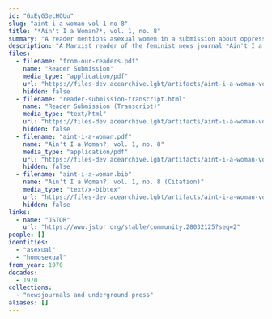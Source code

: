 ```yaml
---
id: "GxEyG3ecHOUu"
slug: "aint-i-a-woman-vol-1-no-8"
title: "*Ain't I a Woman?*, vol. 1, no. 8"
summary: "A reader mentions asexual women in a submission about oppression in queer relationships"
description: "A Marxist reader of the feminist news journal *Ain't I a Woman?* mentions asexual women in a submission about oppression in queer relationships"
files:
  - filename: "from-our-readers.pdf"
    name: "Reader Submission"
    media_type: "application/pdf"
    url: "https://files-dev.acearchive.lgbt/artifacts/aint-i-a-woman-vol-1-no-8/from-our-readers.pdf"
    hidden: false
  - filename: "reader-submission-transcript.html"
    name: "Reader Submission (Transcript)"
    media_type: "text/html"
    url: "https://files-dev.acearchive.lgbt/artifacts/aint-i-a-woman-vol-1-no-8/reader-submission-transcript.html"
    hidden: false
  - filename: "aint-i-a-woman.pdf"
    name: "Ain't I a Woman?, vol. 1, no. 8"
    media_type: "application/pdf"
    url: "https://files-dev.acearchive.lgbt/artifacts/aint-i-a-woman-vol-1-no-8/aint-i-a-woman.pdf"
    hidden: false
  - filename: "aint-i-a-woman.bib"
    name: "Ain't I a Woman?, vol. 1, no. 8 (Citation)"
    media_type: "text/x-bibtex"
    url: "https://files-dev.acearchive.lgbt/artifacts/aint-i-a-woman-vol-1-no-8/aint-i-a-woman.bib"
    hidden: false
links:
  - name: "JSTOR"
    url: "https://www.jstor.org/stable/community.28032125?seq=2"
people: []
identities:
  - "asexual"
  - "homosexual"
from_year: 1970
decades:
  - 1970
collections:
  - "newsjournals and underground press"
aliases: []
---
```

